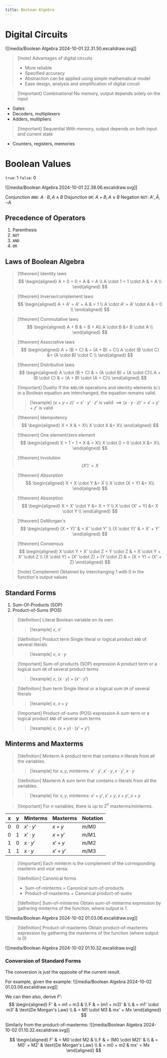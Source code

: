```yaml
---
title: Boolean Algebra
---
```

# Digital Circuits

![[media/Boolean Algebra 2024-10-01 22.31.50.excalidraw.svg]]
> [!note] Advantages of digital circuits
> - More reliable
> - Specified accuracy
> - Abstraction can be applied using simple mathematical model
> - Ease design, analysis and simplification of digital circuit

> [!important] Combinational
> No memory, output depends solely on the input

- Gates
- Decoders, multiplexers
- Adders, multipliers

> [!important] Sequential
> With memory, output depends on both input and current state

- Counters, registers, memories

# Boolean Values

`true`: 1
`false`: 0


![[media/Boolean Algebra 2024-10-01 22.38.06.excalidraw.svg]]

Conjunction `AND`: $A \cdot B, A \wedge B$
Disjunction `OR`: $A + B, A \vee B$
Negation `NOT`: $A', \bar{A}, \neg A$

## Precedence of Operators

1. Parenthesis
2. `NOT`
3. `AND`
4. `OR`

## Laws of Boolean Algebra

> [!theorem] Identity laws
> $$
> \begin{aligned}
> A + 0  = 0 + A & = A \\
> A \cdot 1  = 1 \cdot A & = A \\
> \end{aligned}
> $$

> [!theorem] Inverse/complement laws
> $$
> \begin{aligned}
> A + A'  = A' + A & = 1 \\
> A \cdot A'  = A' \cdot A & = 0 \\
> \end{aligned}
> $$

> [!theorem] Commutative laws
> $$
> \begin{aligned}
> A + B & =  B + A\\
> A \cdot B  &= B \cdot A \\
> \end{aligned}
> $$

> [!theorem] Associative laws
> $$
> \begin{aligned}
> A + (B + C) & =  (A + B) + C\\
> A \cdot (B \cdot C)  &= (A \cdot B) \cdot C \\
> \end{aligned}
> $$

> [!theorem] Distributive laws
> $$
> \begin{aligned}
> A \cdot (B + C) & =  (A \cdot B) + (A \cdot C)\\
> A + (B \cdot C)  & = (A + B) \cdot (A + C)\\
> \end{aligned}
> $$

> [!important] Duality
> If the `AND/OR` operations and identity elements `0/1` in a Boolean equation are interchanged, the equation remains valid.
> 
> > [!example] $(x + y + z)' = x' \cdot y' \cdot z' \text{ is valid } \implies (x \cdot y \cdot z)' = x' + y'+ z' \text{ is valid }$

> [!theorem] Idempotency
> $$
> \begin{aligned}
> X + X & = X\\
> X \cdot X &= X\\
> \end{aligned}
> $$

> [!theorem] One element/zero element
> $$
> \begin{aligned}
> X + 1 = 1 + X & = X\\
> X \cdot 0 = 0 \cdot X &= X\\
> \end{aligned}
> $$

> [!theorem] Involution
> $$
> (X')' = X
> $$

> [!theorem] Absorption
> $$
> \begin{aligned}
> X + X \cdot Y &= X \\
> X \cdot (X + Y) &= X\\
> \end{aligned}
> $$

> [!theorem] Absorption
> $$
> \begin{aligned}
> X + X' \cdot Y &= X + Y \\
> X \cdot (X' + Y) &= X \cdot Y \\
> \end{aligned}
> $$

> [!theorem] DeMorgan's
> $$
> \begin{aligned}
> (X + Y)' & = X' \cdot Y' \\
> (X \cdot Y)' & = X' + Y'
> \end{aligned}
> $$

> [!theorem] Consensus
> $$
> \begin{aligned}
> X \cdot Y + X' \cdot Z + Y \cdot Z  & = X \cdot Y + X' \cdot Z \\
> (X \cdot Y) + (X' \cdot Z) + (Y \cdot Z)  & = (X + Y) + (X' + Z)
> \end{aligned}
> $$

> [!note] Complement
> Obtained by interchanging 1 with 0 in the function's output values

## Standard Forms

1. Sum-Of-Products (SOP)
2. Product-of-Sums (POS)

> [!definition] Literal
> Boolean variable on its own
> > [!example] $x$, $x'$

> [!definition] Product term
> Single literal or logical product `AND` of several literals
> > [!example] $x$, $x \cdot y$

> [!important] Sum-of-products (SOP)  expression
> A product term or a logical sum `OR` of several product terms
> > [!example] $x$, $(x \cdot y) + (x' \cdot y')$

> [!definition] Sum term
> Single literal or a logical sum `OR` of several literals
> > [!example] $x$, $x + y$

> [!important] Product-of-sums (POS)  expression
> A sum term or a logical product `AND` of several sum terms
> > [!example] $x$, $(x+y) \cdot (x'+y')$

## Minterms and Maxterms

> [!definition] Minterm
> A product term that contains $n$ literals from all the variables.
> 
> > [!example] for $x, y$, minterms: $x' \cdot y', x' \cdot y, x \cdot y', x \cdot y$
> 

> [!definition] Maxterm
> A sum term that contains $n$ literals from all the variables.
> 
> > [!example] for $x, y$, minterms: $x' + y', x' + y, x + y', x + y$

> [!important] For $n$ variables, there is up to $2^{n}$ maxterms/minterms.

| x   | y   | Minterms      | Maxterms  | Notation |
| --- | --- | ------------- | --------- | -------- |
| $0$ | $0$ | $x' \cdot y'$ | $x + y$   | m/M0     |
| $0$ | $1$ | $x' \cdot y$  | $x + y'$  | m/M1     |
| $1$ | $0$ | $x \cdot y'$  | $x' + y$  | m/M2     |
| $1$ | $1$ | $x \cdot y$   | $x' + y'$ | m/M3     |
> [!important] Each minterm is the complement of the corresponding maxterm and vice versa.

> [!definition] Canonical forms
> - Sum-of-minterms = Canonical sum-of-products
> - Product-of-maxterms = Canonical product-of-sums

> [!definition] Sum-of-minterms
> Obtain sum-of-minterms expression by gathering minterms of the function, where output is 1.

![[media/Boolean Algebra 2024-10-02 01.03.06.excalidraw.svg]]

> [!definition] Product-of-maxterms
> Obtain product-of-maxterms expression by gathering the maxterms of the function (where output is 0)

![[media/Boolean Algebra 2024-10-02 01.10.32.excalidraw.svg]]

### Conversion of Standard Forms

The conversion is just the opposite of the current result.

For example, given the example:
![[media/Boolean Algebra 2024-10-02 01.03.06.excalidraw.svg]]


We can then also, derive $F'$:
$$
\begin{aligned}
F' & = m1 + m3 & \\
F & = (m1 + m3)' & \\
& = m1' \cdot m3' & \text{De Morgan's Law} \\
& = M1 \cdot M3 & mx' = Mx
\end{aligned}
$$

Similarly from the product-of-maxterms:
![[media/Boolean Algebra 2024-10-02 01.10.32.excalidraw.svg]]

$$
\begin{aligned}
F' & = M0 \cdot M2 & \\
F & = (M0 \cdot M2)' & \\
& = M0' + M2' & \text{De Morgan's Law} \\
& = m0 + m2 & mx' = Mx
\end{aligned}
$$
